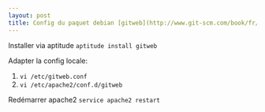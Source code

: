 ```yaml
---
layout: post
title: Config du paquet debian [gitweb](http://www.git-scm.com/book/fr/v1/Git-sur-le-serveur-GitWeb) avec Apache2
---
```


Installer via aptitude
`aptitude install gitweb`

Adapter la config locale:
1. `vi /etc/gitweb.conf`
2. `vi /etc/apache2/conf.d/gitweb`

Redémarrer apache2
`service apache2 restart`
